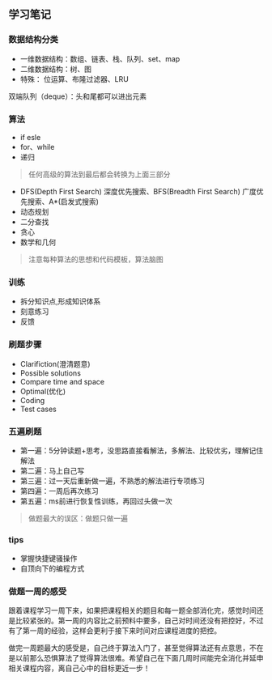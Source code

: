 ## 学习笔记  
### 数据结构分类

* 一维数据结构：数组、链表、栈、队列、set、map  
* 二维数据结构：树、图
* 特殊： 位运算、布隆过滤器、LRU

双端队列（deque）：头和尾都可以进出元素  

### 算法  
* if esle
* for、while
* 递归      
>任何高级的算法到最后都会转换为上面三部分  
* DFS(Depth First Search) 深度优先搜索、BFS(Breadth First Search) 广度优先搜索、A*(启发式搜索)  
* 动态规划
* 二分查找  
* 贪心  
* 数学和几何
>注意每种算法的思想和代码模板，算法脑图  

### 训练  
* 拆分知识点,形成知识体系  
* 刻意练习  
* 反馈

### 刷题步骤  
* Clarifiction(澄清题意)  
* Possible solutions  
* Compare time and space 
* Optimal(优化)  
* Coding
* Test cases  

### 五遍刷题  
* 第一遍：5分钟读题+思考，没思路直接看解法，多解法、比较优劣，理解记住解法   
* 第二遍：马上自己写
* 第三遍：过一天后重新做一遍，不熟悉的解法进行专项练习
* 第四遍：一周后再次练习
* 第五遍：ms前进行恢复性训练，再回过头做一次
>做题最大的误区：做题只做一遍

### tips
* 掌握快捷键骚操作
* 自顶向下的编程方式  

### 做题一周的感受  
跟着课程学习一周下来，如果把课程相关的题目和每一题全部消化完，感觉时间还是比较紧张的。第一周的内容比之前预料中要多，自己对时间还没有把控好，不过有了第一周的经验，这样会更利于接下来时间对应课程进度的把控。  

做完一周题最大的感受是，自己终于算法入门了，甚至觉得算法还有点意思，不在是以前那么恐惧算法了觉得算法很难。希望自己在下面几周时间能完全消化并延申相关课程内容，离自己心中的目标更近一步！
